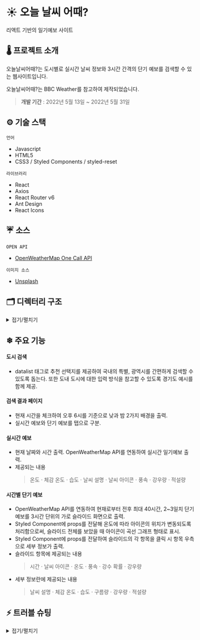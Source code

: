 # ☀ 오늘 날씨 어때?

리액트 기반의 일기예보 사이트

## 🌡 프로젝트 소개

오늘날씨어때?는 도시별로 실시간 날씨 정보와 3시간 간격의 단기 예보를 검색할 수 있는 웹사이트입니다.

오늘날씨어때?는 BBC Weather를 참고하여 제작되었습니다.

> **개발 기간** : 2022년 5월 13일 ~ 2022년 5월 31일

## ⚙ 기술 스택

`언어`

- Javascript
- HTML5
- CSS3 / Styled Components / styled-reset

`라이브러리`

- React
- Axios
- React Router v6
- Ant Design
- React Icons

## ☔ 소스

`OPEN API`

- [OpenWeatherMap One Call API](https://openweathermap.org/)

`이미지 소스`

- [Unsplash](https://unsplash.com/ko)

## 🗂 디렉터리 구조

<details>
  <summary>접기/펼치기</summary>
  
    📦today-weather
    ┣📂src
    ┃ ┣ 📂components
    ┃ ┃ ┣ 📜Footer.js
    ┃ ┃ ┣ 📜Header.js
    ┃ ┃ ┣ 📜Hourly.js
    ┃ ┃ ┣ 📜NotFound.js
    ┃ ┃ ┣ 📜SearchBar.js
    ┃ ┃ ┣ 📜Tab.css
    ┃ ┃ ┣ 📜Tab.js
    ┃ ┃ ┗ 📜Today.js
    ┃ ┣ 📂images
    ┃ ┃ ┣ 📜main.jpg
    ┃ ┃ ┣ 📜night.jpg
    ┃ ┃ ┗ 📜sunny.jpg
    ┃ ┣ 📂pages
    ┃ ┃ ┣ 📜MainPage.js
    ┃ ┃ ┗ 📜ResultPage.js
    ┃ ┣ 📜App.js
    ┃ ┣ 📜index.css
    ┃ ┣ 📜index.js
    ┗ 📜.env

</details>

## ❄ 주요 기능

#### 도시 검색

- datalist 태그로 추천 선택지를 제공하여 국내의 특별, 광역시를 간편하게 검색할 수 있도록 돕는다. 또한 도내 도시에 대한 입력 방식을 참고할 수 있도록 경기도 예시를 함께 제공.

#### 검색 결과 페이지

- 현재 시간을 체크하여 오후 6시를 기준으로 낮과 밤 2가지 배경을 출력.
- 실시간 예보와 단기 예보를 탭으로 구분.

#### 실시간 예보

- 현재 날짜와 시간 출력. OpenWeatherMap API를 연동하여 실시간 일기예보 출력.
- 제공되는 내용
  > 온도 · 체감 온도 · 습도 · 날씨 설명 · 날씨 아이콘 · 풍속 · 강우량 · 적설량

#### 시간별 단기 예보

- OpenWeatherMap API를 연동하여 현재로부터 전후 최대 40시간, 2~3일치 단기 예보를 3시간 단위의 가로 슬라이드 화면으로 출력.
- Styled Component에 props를 전달해 온도에 따라 아이콘의 위치가 변동되도록 처리함으로써, 슬라이드 전체를 보았을 때 아이콘이 곡선 그래프 형태로 표시.
- Styled Component에 props를 전달하여 슬라이드의 각 항목을 클릭 시 항목 우측으로 세부 정보가 출력.
- 슬라이드 항목에 제공되는 내용
  > 시간 · 날씨 아이콘 · 온도 · 풍속 · 강수 확률 · 강우량
- 세부 정보란에 제공되는 내용
  > 날씨 설명 · 체감 온도 · 습도 · 구름량 · 강우량 · 적설량

## ⚡ 트러블 슈팅

<details>
  <summary>접기/펼치기</summary>
  내용 추가할 예정
</details>
